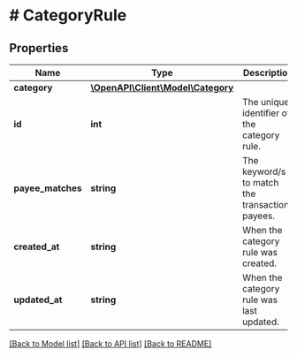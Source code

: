 # # CategoryRule

## Properties

Name | Type | Description | Notes
------------ | ------------- | ------------- | -------------
**category** | [**\OpenAPI\Client\Model\Category**](Category.md) |  | [optional]
**id** | **int** | The unique identifier of the category rule. | [optional]
**payee_matches** | **string** | The keyword/s to match the transactions payees. | [optional]
**created_at** | **string** | When the category rule was created. | [optional]
**updated_at** | **string** | When the category rule was last updated. | [optional]

[[Back to Model list]](../../README.md#models) [[Back to API list]](../../README.md#endpoints) [[Back to README]](../../README.md)
